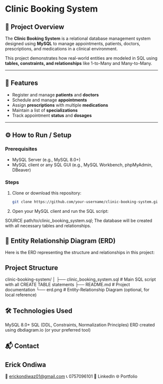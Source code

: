 # Clinic Booking System

## 🏥 Project Overview

The **Clinic Booking System** is a relational database management system designed using **MySQL** to manage appointments, patients, doctors, prescriptions, and medications in a clinical environment.

This project demonstrates how real-world entities are modeled in SQL using **tables, constraints, and relationships** like 1-to-Many and Many-to-Many.

---

## 📌 Features

- Register and manage **patients** and **doctors**
- Schedule and manage **appointments**
- Assign **prescriptions** with multiple **medications**
- Maintain a list of **specializations**
- Track appointment **status** and **dosages**

---

## ⚙️ How to Run / Setup

### Prerequisites

- MySQL Server (e.g., MySQL 8.0+)
- MySQL client or any SQL GUI (e.g., MySQL Workbench, phpMyAdmin, DBeaver)

### Steps

1. Clone or download this repository:
   ```bash
   git clone https://github.com/your-username/clinic-booking-system.git


2. Open your MySQL client and run the SQL script:

  SOURCE path/to/clinic_booking_system.sql;
The database will be created with all necessary tables and relationships.

## 🧠 Entity Relationship Diagram (ERD)
Here is the ERD representing the structure and relationships in this project:



## Project Structure
clinic-booking-system/
│
├── clinic_booking_system.sql   # Main SQL script with all CREATE TABLE statements
├── README.md                   # Project documentation
└── erd.png                     # Entity-Relationship Diagram (optional, for local reference)


## 🛠️ Technologies Used
  MySQL 8.0+
  SQL (DDL, Constraints, Normalization Principles)
  ERD created using dbdiagram.io (or your preferred tool)

## 📬 Contact
  ## Erick Ondiwa
  📧 erickondiwaz01@gmail.com
  📞 0757096101
  🔗 LinkedIn
  🌐 Portfolio

